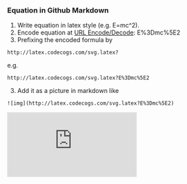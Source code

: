 ### Equation in Github Markdown
1. Write equation in latex style (e.g. E=mc^2).
2. Encode equation at [URL Encode/Decode](https://www.url-encode-decode.com/): E%3Dmc%5E2
3. Prefixing the encoded formula by
```
http://latex.codecogs.com/svg.latex?
```
e.g. 
```
http://latex.codecogs.com/svg.latex?E%3Dmc%5E2
```
3. Add it as a picture in markdown like 
```
![img](http://latex.codecogs.com/svg.latex?E%3Dmc%5E2)
```
![img](http://latex.codecogs.com/svg.latex?E%3Dmc%5E2)
